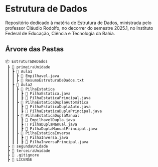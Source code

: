 # Estrutura de Dados

Repositório dedicado à matéria de Estrutura de Dados, ministrada pelo professor Cláudio Rodolfo, no decorrer do semestre 2025.1, no Instituto Federal de Educação, Ciência e Tecnologia da Bahia.

## Árvore das Pastas

```plaintext
📦 EstruturaDeDados
 ┣ 📂 primeiraUnidade
 ┃ ┣ 📂 Aula1
 ┃ ┃ ┣ 📜 Empilhavel.java
 ┃ ┃ ┣ 📜 ResumoEstruturaDeDados.txt
 ┃ ┣ 📂 Aula2
 ┃ ┃ ┣ 📂 PilhaEstatica
 ┃ ┃ ┃ ┣ 📜 PilhaEstatica.java
 ┃ ┃ ┃ ┣ 📜 PilhaEstaticaPrincipal.java
 ┃ ┃ ┣ 📂 PilhaEstaticaDuplaAutomática
 ┃ ┃ ┃ ┣ 📜 PilhaEstaticaDuplaAuto.java
 ┃ ┃ ┃ ┣ 📜 PilhaEstaticaDuplaPrincipal.java
 ┃ ┃ ┣ 📂 PilhaEstaticaDuplaManual
 ┃ ┃ ┃ ┣ 📜 EmpilhavelDupla.java
 ┃ ┃ ┃ ┣ 📜 PilhaDuplaManual.java
 ┃ ┃ ┃ ┣ 📜 PilhaDuplaManualPrincipal.java
 ┃ ┃ ┣ 📂 PilhaEstaticaInversa
 ┃ ┃ ┃ ┣ 📜 PilhaInversa.java
 ┃ ┃ ┃ ┣ 📜 PilhaInversaPrincipal.java
 ┣ 📂 segundaUnidade
 ┣ 📂 terceiraUnidade
 ┣ 📜 .gitignore
 ┣ 📜 LICENSE

